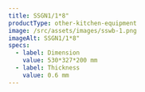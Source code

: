 ```yaml
---
title: SSGN1/1*8"
productType: other-kitchen-equipment
image: /src/assets/images/sswb-1.png
imageAlt: SSGN1/1*8"
specs:
  - label: Dimension
    value: 530*327*200 mm
  - label: Thickness
    value: 0.6 mm
---
```

